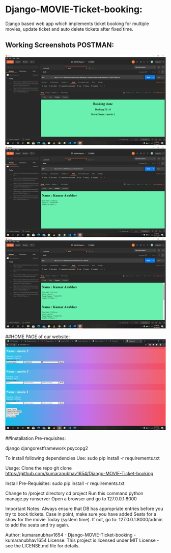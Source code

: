 # Django-MOVIE-Ticket-booking:
Django based web app which implements ticket booking for multiple movies, update ticket and auto delete tickets after fixed time.

## Working Screenshots POSTMAN:
![](Snapshot/Booking.png)
![](Snapshot/user_info.png)
![](Snapshot/Tickets.png)

##HOME PAGE of our website:
![](Snapshot/HOME.png)



##Installation Pre-requisites:

django
djangorestframework
psycopg2


To install following dependencies Use:
sudo pip install -r requirements.txt

Usage:
Clone the repo
git clone https://github.com/kumaranubhav1654/Django-MOVIE-Ticket-booking

Install Pre-Requisites:
sudo pip install -r requirements.txt

Change to /project directory
cd project
Run this command
python manage.py runserver
Open a browser and go to 127.0.0.1:8000

Important Notes:
Always ensure that DB has appropriate entries before you try to book tickets. Case in point,
 make sure you have added Seats for a show for the movie Today (system time). If not, go to: 127.0.0.1:8000/admin to add the seats and try again.




Author:
kumaranubhav1654 - Django-MOVIE-Ticket-booking - kumaranubhav1654
License:
This project is licensed under MIT License - see the LICENSE.md file for details.
